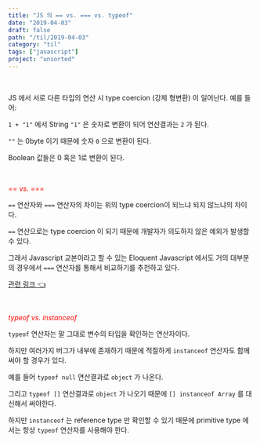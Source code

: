```yaml
---
title: "JS 의 == vs. === vs. typeof"
date: "2019-04-03"
draft: false
path: "/til/2019-04-03"
category: "til"
tags: ["javascript"]
project: "unsorted"
---
```


<br />

JS 에서 서로 다른 타입의 연산 시 type coercion (강제 형변환) 이 일어난다. 예를 들어:

`1 + "1"` 에서 String `"1"` 은 숫자로 변환이 되어 연산결과는 `2` 가 된다.

`""` 는 0byte 이기 때문에 숫자 `0` 으로 변환이 된다.

Boolean 값들은 0 혹은 1로 변환이 된다.

<br />

<span style="color: red;">*== vs. ===*</span>

`==` 연산자와 `===` 연산자의 차이는 위의 type coercion이 되느냐 되지 않느냐의 차이다.

`==` 연산으로는 type coercion 이 되기 때문에 개발자가 의도하지 않은 예외가 발생할 수 있다.

그래서 Javascript 교본이라고 할 수 있는 Eloquent Javascript 에서도 거의 대부분의 경우에서 `===` 연산자를 통해서 비교하기를 추천하고 있다.

[관련 링크 👈](https://eloquentjavascript.net/01_values.html#h_AY+YGu6qyM)

<br />

<span style="color: red;">*typeof vs. instanceof*</span>

`typeof` 연산자는 말 그대로 변수의 타입을 확인하는 연산자이다.

하지만 여러가지 버그가 내부에 존재하기 때문에 적절하게 `instanceof` 연산자도 함께 써야 할 경우가 있다.

예를 들어 `typeof null` 연산결과로 `object` 가 나온다.

그리고 `typeof []` 연산결과로 `object` 가 나오기 때문에 `[] instanceof Array` 를 대신해서 써야한다.

하지만 `instanceof` 는 reference type 만 확인할 수 있기 때문에 primitive type 에서는 항상 `typeof` 연산자를 사용해야 한다.